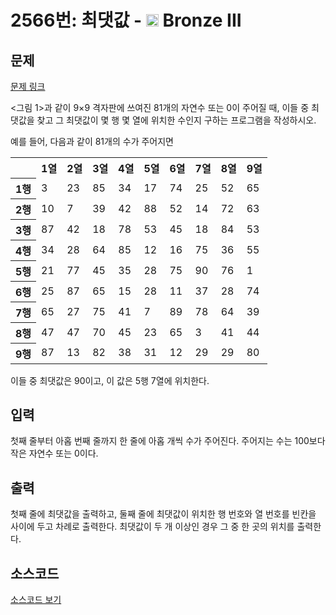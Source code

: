 # 2566번: 최댓값 - <img src="https://static.solved.ac/tier_small/3.svg" style="height:20px" /> Bronze III

<!-- performance -->

<!-- 문제 제출 후 깃허브에 푸시를 했을 때 제출한 코드의 성능이 입력될 공간입니다.-->

<!-- end -->

## 문제

[문제 링크](https://boj.kr/2566)

<p>&lt;그림 1&gt;과 같이 9×9 격자판에 쓰여진 81개의 자연수 또는 0이 주어질 때, 이들 중 최댓값을 찾고 그 최댓값이 몇 행 몇 열에 위치한 수인지 구하는 프로그램을 작성하시오.</p>

<p>예를 들어, 다음과 같이 81개의 수가 주어지면</p>

<table class="table table-bordered td-center th-center table-center-40">
<tbody>
<tr>
<th>&nbsp;</th>
<th>1열</th>
<th>2열</th>
<th>3열</th>
<th>4열</th>
<th>5열</th>
<th>6열</th>
<th>7열</th>
<th>8열</th>
<th>9열</th>
</tr>
<tr>
<th>1행</th>
<td>3</td>
<td>23</td>
<td>85</td>
<td>34</td>
<td>17</td>
<td>74</td>
<td>25</td>
<td>52</td>
<td>65</td>
</tr>
<tr>
<th>2행</th>
<td>10</td>
<td>7</td>
<td>39</td>
<td>42</td>
<td>88</td>
<td>52</td>
<td>14</td>
<td>72</td>
<td>63</td>
</tr>
<tr>
<th>3행</th>
<td>87</td>
<td>42</td>
<td>18</td>
<td>78</td>
<td>53</td>
<td>45</td>
<td>18</td>
<td>84</td>
<td>53</td>
</tr>
<tr>
<th>4행</th>
<td>34</td>
<td>28</td>
<td>64</td>
<td>85</td>
<td>12</td>
<td>16</td>
<td>75</td>
<td>36</td>
<td>55</td>
</tr>
<tr>
<th>5행</th>
<td>21</td>
<td>77</td>
<td>45</td>
<td>35</td>
<td>28</td>
<td>75</td>
<td>90</td>
<td>76</td>
<td>1</td>
</tr>
<tr>
<th>6행</th>
<td>25</td>
<td>87</td>
<td>65</td>
<td>15</td>
<td>28</td>
<td>11</td>
<td>37</td>
<td>28</td>
<td>74</td>
</tr>
<tr>
<th>7행</th>
<td>65</td>
<td>27</td>
<td>75</td>
<td>41</td>
<td>7</td>
<td>89</td>
<td>78</td>
<td>64</td>
<td>39</td>
</tr>
<tr>
<th>8행</th>
<td>47</td>
<td>47</td>
<td>70</td>
<td>45</td>
<td>23</td>
<td>65</td>
<td>3</td>
<td>41</td>
<td>44</td>
</tr>
<tr>
<th>9행</th>
<td>87</td>
<td>13</td>
<td>82</td>
<td>38</td>
<td>31</td>
<td>12</td>
<td>29</td>
<td>29</td>
<td>80</td>
</tr>
</tbody>
</table>

<p>이들 중 최댓값은 90이고, 이 값은 5행 7열에 위치한다.</p>

## 입력

<p>첫째 줄부터 아홉 번째 줄까지 한 줄에 아홉 개씩 수가 주어진다. 주어지는 수는 100보다 작은 자연수 또는 0이다.</p>

## 출력

<p>첫째 줄에 최댓값을 출력하고, 둘째 줄에 최댓값이 위치한 행 번호와 열 번호를 빈칸을 사이에 두고 차례로 출력한다. 최댓값이 두 개 이상인 경우 그 중 한 곳의 위치를 출력한다.</p>

## 소스코드

[소스코드 보기](최댓값.cpp)